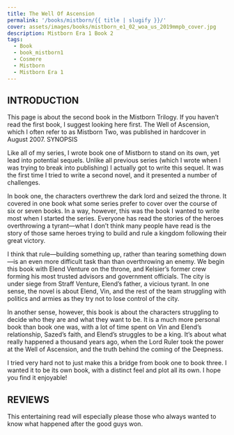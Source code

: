 ```yaml
---
title: The Well Of Ascension
permalink: '/books/mistborn/{{ title | slugify }}/'
cover: assets/images/books/mistborn_e1_02_woa_us_2019mmpb_cover.jpg
description: Mistborn Era 1 Book 2
tags:
  - Book
  - book_mistborn1
  - Cosmere
  - Mistborn
  - Mistborn Era 1
---
```


## INTRODUCTION

This page is about the second book in the Mistborn Trilogy. If you haven’t read the first book, I suggest looking here first. The Well of Ascension, which I often refer to as Mistborn Two, was published in hardcover in August 2007.
SYNOPSIS

Like all of my series, I wrote book one of Mistborn to stand on its own, yet lead into potential sequels. Unlike all previous series (which I wrote when I was trying to break into publishing) I actually got to write this sequel. It was the first time I tried to write a second novel, and it presented a number of challenges.

In book one, the characters overthrew the dark lord and seized the throne. It covered in one book what some series prefer to cover over the course of six or seven books. In a way, however, this was the book I wanted to write most when I started the series. Everyone has read the stories of the heroes overthrowing a tyrant—what I don’t think many people have read is the story of those same heroes trying to build and rule a kingdom following their great victory.

I think that rule—building something up, rather than tearing something down—is an even more difficult task than than overthrowing an enemy. We begin this book with Elend Venture on the throne, and Kelsier’s former crew forming his most trusted advisors and government officials. The city is under siege from Straff Venture, Elend’s father, a vicious tyrant. In one sense, the novel is about Elend, Vin, and the rest of the team struggling with politics and armies as they try not to lose control of the city.

In another sense, however, this book is about the characters struggling to decide who they are and what they want to be. It is a much more personal book than book one was, with a lot of time spent on Vin and Elend’s relationship, Sazed’s faith, and Elend’s struggles to be a king. It’s about what really happened a thousand years ago, when the Lord Ruler took the power at the Well of Ascension, and the truth behind the coming of the Deepness.

I tried very hard not to just make this a bridge from book one to book three. I wanted it to be its own book, with a distinct feel and plot all its own. I hope you find it enjoyable!

## REVIEWS

This entertaining read will especially please those who always wanted to know what happened after the good guys won.

